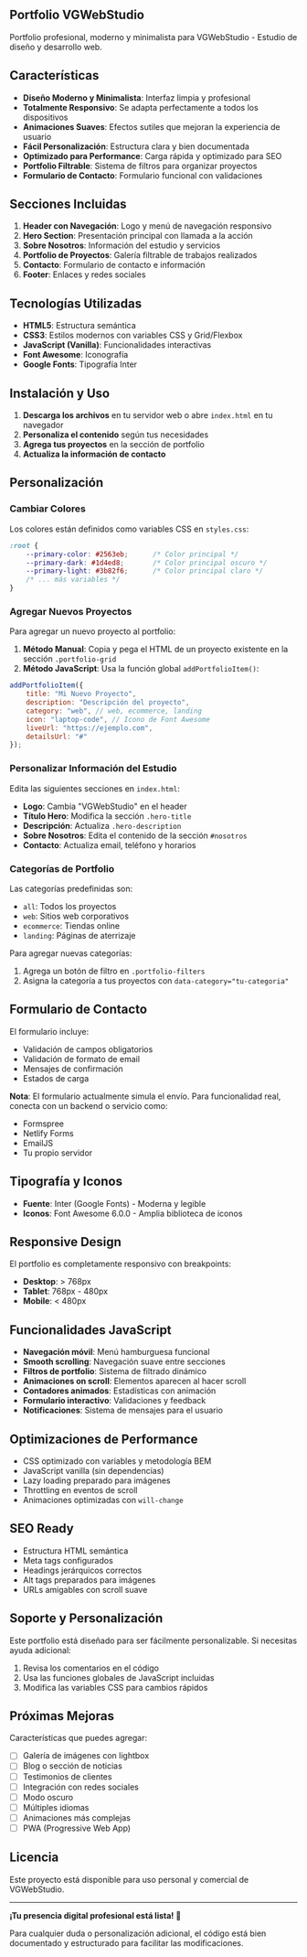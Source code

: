 ## Portfolio VGWebStudio

Portfolio profesional, moderno y minimalista para VGWebStudio - Estudio de diseño y desarrollo web.

## Características

- **Diseño Moderno y Minimalista**: Interfaz limpia y profesional
- **Totalmente Responsivo**: Se adapta perfectamente a todos los dispositivos
- **Animaciones Suaves**: Efectos sutiles que mejoran la experiencia de usuario
- **Fácil Personalización**: Estructura clara y bien documentada
- **Optimizado para Performance**: Carga rápida y optimizado para SEO
- **Portfolio Filtrable**: Sistema de filtros para organizar proyectos
- **Formulario de Contacto**: Formulario funcional con validaciones

## Secciones Incluidas

1. **Header con Navegación**: Logo y menú de navegación responsivo
2. **Hero Section**: Presentación principal con llamada a la acción
3. **Sobre Nosotros**: Información del estudio y servicios
4. **Portfolio de Proyectos**: Galería filtrable de trabajos realizados
5. **Contacto**: Formulario de contacto e información
6. **Footer**: Enlaces y redes sociales

## Tecnologías Utilizadas

- **HTML5**: Estructura semántica
- **CSS3**: Estilos modernos con variables CSS y Grid/Flexbox
- **JavaScript (Vanilla)**: Funcionalidades interactivas
- **Font Awesome**: Iconografía
- **Google Fonts**: Tipografía Inter

## Instalación y Uso

1. **Descarga los archivos** en tu servidor web o abre `index.html` en tu navegador
2. **Personaliza el contenido** según tus necesidades
3. **Agrega tus proyectos** en la sección de portfolio
4. **Actualiza la información de contacto**

## Personalización

### Cambiar Colores

Los colores están definidos como variables CSS en `styles.css`:

```css
:root {
    --primary-color: #2563eb;      /* Color principal */
    --primary-dark: #1d4ed8;       /* Color principal oscuro */
    --primary-light: #3b82f6;      /* Color principal claro */
    /* ... más variables */
}
```

### Agregar Nuevos Proyectos

Para agregar un nuevo proyecto al portfolio:

1. **Método Manual**: Copia y pega el HTML de un proyecto existente en la sección `.portfolio-grid`
2. **Método JavaScript**: Usa la función global `addPortfolioItem()`:

```javascript
addPortfolioItem({
    title: "Mi Nuevo Proyecto",
    description: "Descripción del proyecto",
    category: "web", // web, ecommerce, landing
    icon: "laptop-code", // Icono de Font Awesome
    liveUrl: "https://ejemplo.com",
    detailsUrl: "#"
});
```

### Personalizar Información del Estudio

Edita las siguientes secciones en `index.html`:

- **Logo**: Cambia "VGWebStudio" en el header
- **Título Hero**: Modifica la sección `.hero-title`
- **Descripción**: Actualiza `.hero-description`
- **Sobre Nosotros**: Edita el contenido de la sección `#nosotros`
- **Contacto**: Actualiza email, teléfono y horarios

### Categorías de Portfolio

Las categorías predefinidas son:
- `all`: Todos los proyectos
- `web`: Sitios web corporativos
- `ecommerce`: Tiendas online
- `landing`: Páginas de aterrizaje

Para agregar nuevas categorías:
1. Agrega un botón de filtro en `.portfolio-filters`
2. Asigna la categoría a tus proyectos con `data-category="tu-categoria"`

## Formulario de Contacto

El formulario incluye:
- Validación de campos obligatorios
- Validación de formato de email
- Mensajes de confirmación
- Estados de carga

**Nota**: El formulario actualmente simula el envío. Para funcionalidad real, conecta con un backend o servicio como:
- Formspree
- Netlify Forms
- EmailJS
- Tu propio servidor

## Tipografía y Iconos

- **Fuente**: Inter (Google Fonts) - Moderna y legible
- **Iconos**: Font Awesome 6.0.0 - Amplia biblioteca de iconos

## Responsive Design

El portfolio es completamente responsivo con breakpoints:
- **Desktop**: > 768px
- **Tablet**: 768px - 480px
- **Mobile**: < 480px

## Funcionalidades JavaScript

- **Navegación móvil**: Menú hamburguesa funcional
- **Smooth scrolling**: Navegación suave entre secciones
- **Filtros de portfolio**: Sistema de filtrado dinámico
- **Animaciones on scroll**: Elementos aparecen al hacer scroll
- **Contadores animados**: Estadísticas con animación
- **Formulario interactivo**: Validaciones y feedback
- **Notificaciones**: Sistema de mensajes para el usuario

## Optimizaciones de Performance

- CSS optimizado con variables y metodología BEM
- JavaScript vanilla (sin dependencias)
- Lazy loading preparado para imágenes
- Throttling en eventos de scroll
- Animaciones optimizadas con `will-change`

## SEO Ready

- Estructura HTML semántica
- Meta tags configurados
- Headings jerárquicos correctos
- Alt tags preparados para imágenes
- URLs amigables con scroll suave

## Soporte y Personalización

Este portfolio está diseñado para ser fácilmente personalizable. Si necesitas ayuda adicional:

1. Revisa los comentarios en el código
2. Usa las funciones globales de JavaScript incluidas
3. Modifica las variables CSS para cambios rápidos

## Próximas Mejoras

Características que puedes agregar:
- [ ] Galería de imágenes con lightbox
- [ ] Blog o sección de noticias
- [ ] Testimonios de clientes
- [ ] Integración con redes sociales
- [ ] Modo oscuro
- [ ] Múltiples idiomas
- [ ] Animaciones más complejas
- [ ] PWA (Progressive Web App)

## Licencia

Este proyecto está disponible para uso personal y comercial de VGWebStudio.

---

**¡Tu presencia digital profesional está lista! 🎉**

Para cualquier duda o personalización adicional, el código está bien documentado y estructurado para facilitar las modificaciones. 
